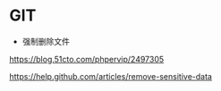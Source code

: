 # GIT

- 强制删除文件

https://blog.51cto.com/phpervip/2497305

https://help.github.com/articles/remove-sensitive-data